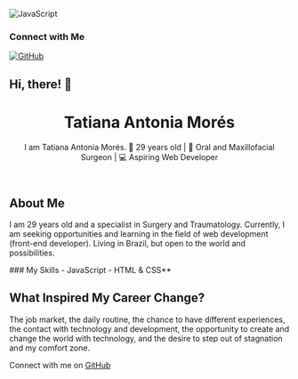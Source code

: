 ![JavaScript](https://img.shields.io/badge/JavaScript-F7DF1E?style=flat-square&logo=javascript&logoColor=000000)<!DOCTYPE html>

### Connect with Me
[![GitHub](https://img.shields.io/badge/GitHub-TatianaMorés-black?style=flat-square&logo=github)](https://github.com/YOUR_GITHUB_USERNAME)<html lang="en">
<head>
    <meta charset="UTF-8">
    <meta name="viewport" content="width=device-width, initial-scale=1.0">
    <link rel="stylesheet" href="styles.css">
    <h2> 
     Hi, there! 👋
</h2>
</head>
<body>
    <div class="container">
        <header>
            <h1>Tatiana Antonia Morés</h1>
            <p class="subtitle">
            I am Tatiana Antonia Morés.
🎉 29 years old | 🦷 Oral and Maxillofacial Surgeon | 💻 Aspiring Web Developer</p>
        </header>
        <section class="bio">
            <h2>About Me</h2>
            <p>
                I am 29 years old and a specialist in Surgery and Traumatology. Currently, I am seeking opportunities 
                and learning in the field of web development (front-end developer). Living in Brazil, but open to the 
                world and possibilities.
            </p>
            <p>
                ### My Skills
- JavaScript
- HTML & CSS**
            </p>
            <h2>What Inspired My Career Change?</h2>
            <p>
                The job market, the daily routine, the chance to have different experiences, 
                the contact with technology and development, the opportunity to create and change the world with technology, 
                and the desire to step out of stagnation and my comfort zone.
            </p>
        </section>
        <footer>
            <p>Connect with me on <a href="https://github.com/YOUR_GITHUB_USERNAME" target="_blank">GitHub</a></p>
        </footer>
    </div>
          
</body>
</html>
